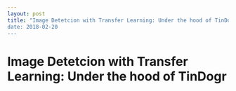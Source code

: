 ```yaml
---
layout: post
title: "Image Detetcion with Transfer Learning: Under the hood of TinDogr
date: 2018-02-20
---
```


# Image Detetcion with Transfer Learning: Under the hood of TinDogr


